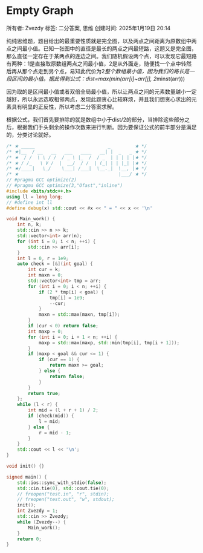 # Empty Graph

所有者: Zvezdy
标签: 二分答案, 思维
创建时间: 2025年1月19日 20:14

纯纯思维题，题目给出的最重要性质就是完全图，以及两点之间距离为原数组中两点之间最小值。已知一张图中的直径是最长的两点之间最短路，这题又是完全图，那么直径一定存在于某两点的连边之间。我们随机假设两个点，可以发现它最短路有两种：1是直接取原数组两点之间最小值，2是从外面走，随便找一个点中转然后再从那个点走到另个点，易知此代价为2*整个数组最小值，因为我们的路长是一段区间的最小值。据此得到公式：dist=max(min(arr[i]~arr[j], 2*minst(arr)))

因为取的是区间最小值或者双倍全局最小值，所以让两点之间的元素数量越小一定越好，所以永远选取相邻两点，发现此题贪心比较麻烦，并且我们想贪心求出的元素具有明显的正反性，所以考虑二分答案求解。

根据公式，我们首先要排除的就是数组中小于dist/2的部分，当排除这些部分之后，根据我们手头剩余的操作次数来进行判断。因为要保证公式的前半部分是满足的，分类讨论就好。

```cpp
/* ★ _____                           _         ★ */
/* ★|__  / __   __   ___   ____   __| |  _   _ ★ */
/* ★  / /  \ \ / /  / _ \ |_  /  / _  | | | | |★ */
/* ★ / /_   \ V /  |  __/  / /  | (_| | | |_| |★ */
/* ★/____|   \_/    \___| /___|  \__._|  \__, |★ */
/* ★                                     |___/ ★ */
// #pragma GCC optimize(2)
// #pragma GCC optimize(3,"Ofast","inline")
#include <bits/stdc++.h>
using ll = long long;
// #define int ll
#define debug(x) std::cout << #x << " = " << x << '\n'

void Main_work() {
    int n, k;
    std::cin >> n >> k;
    std::vector<int> arr(n);
    for (int i = 0; i < n; ++i) {
        std::cin >> arr[i];
    }
    int l = 0, r = 1e9;
    auto check = [&](int goal) {
        int cur = k;
        int maxn = 0;
        std::vector<int> tmp = arr;
        for (int i = 0; i < n; ++i) {
            if (2 * tmp[i] < goal) {
                tmp[i] = 1e9;
                --cur;
            }
            maxn = std::max(maxn, tmp[i]);
        }
        if (cur < 0) return false;
        int maxp = 0;
        for (int i = 0; i + 1 < n; ++i) {
            maxp = std::max(maxp, std::min(tmp[i], tmp[i + 1]));
        }
        if (maxp < goal && cur <= 1) {
            if (cur == 1) {
                return maxn >= goal;
            } else {
                return false;
            }
        }
        return true;
    };
    while (l < r) {
        int mid = (l + r + 1) / 2;
        if (check(mid)) {
            l = mid;
        } else {
            r = mid - 1;
        }
    }
    std::cout << l << '\n';
}

void init() {}

signed main() {
    std::ios::sync_with_stdio(false);
    std::cin.tie(0), std::cout.tie(0);
    // freopen("test.in", "r", stdin);
    // freopen("test.out", "w", stdout);
    init();
    int Zvezdy = 1;
    std::cin >> Zvezdy;
    while (Zvezdy--) {
        Main_work();
    }
    return 0;
}
```